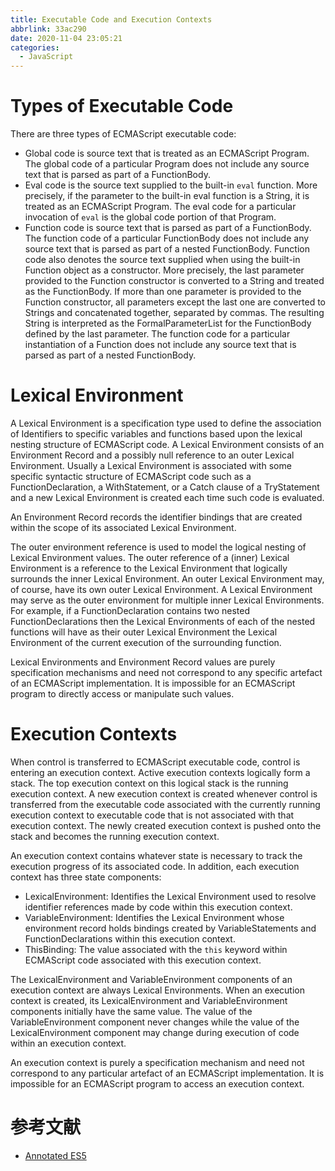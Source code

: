 ```yaml
---
title: Executable Code and Execution Contexts
abbrlink: 33ac290
date: 2020-11-04 23:05:21
categories:
  - JavaScript
---
```


# Types of Executable Code

There are three types of ECMAScript executable code:
- Global code is source text that is treated as an ECMAScript Program. The global code of a particular Program does not include any source text that is parsed as part of a FunctionBody.
- Eval code is the source text supplied to the built-in `eval` function. More precisely, if the parameter to the built-in eval function is a String, it is treated as an ECMAScript Program. The eval code for a particular invocation of `eval` is the global code portion of that Program.
- Function code is source text that is parsed as part of a FunctionBody. The function code of a particular FunctionBody does not include any source text that is parsed as part of a nested FunctionBody. Function code also denotes the source text supplied when using the built-in Function object as a constructor. More precisely, the last parameter provided to the Function constructor is converted to a String and treated as the FunctionBody. If more than one parameter is provided to the Function constructor, all parameters except the last one are converted to Strings and concatenated together, separated by commas. The resulting String is interpreted as the FormalParameterList for the FunctionBody defined by the last parameter. The function code for a particular instantiation of a Function does not include any source text that is parsed as part of a nested FunctionBody.

# Lexical Environment

A Lexical Environment is a specification type used to define the association of Identifiers to specific variables and functions based upon the lexical nesting structure of ECMAScript code. A Lexical Environment consists of an Environment Record and a possibly null reference to an outer Lexical Environment. Usually a Lexical Environment is associated with some specific syntactic structure of ECMAScript code such as a FunctionDeclaration, a WithStatement, or a Catch clause of a TryStatement and a new Lexical Environment is created each time such code is evaluated.

An Environment Record records the identifier bindings that are created within the scope of its associated Lexical Environment.

The outer environment reference is used to model the logical nesting of Lexical Environment values. The outer reference of a (inner) Lexical Environment is a reference to the Lexical Environment that logically surrounds the inner Lexical Environment. An outer Lexical Environment may, of course, have its own outer Lexical Environment. A Lexical Environment may serve as the outer environment for multiple inner Lexical Environments. For example, if a FunctionDeclaration contains two nested FunctionDeclarations then the Lexical Environments of each of the nested functions will have as their outer Lexical Environment the Lexical Environment of the current execution of the surrounding function.

Lexical Environments and Environment Record values are purely specification mechanisms and need not correspond to any specific artefact of an ECMAScript implementation. It is impossible for an ECMAScript program to directly access or manipulate such values.

# Execution Contexts

When control is transferred to ECMAScript executable code, control is entering an execution context. Active execution contexts logically form a stack. The top execution context on this logical stack is the running execution context. A new execution context is created whenever control is transferred from the executable code associated with the currently running execution context to executable code that is not associated with that execution context. The newly created execution context is pushed onto the stack and becomes the running execution context.

An execution context contains whatever state is necessary to track the execution progress of its associated code. In addition, each execution context has three state components:
- LexicalEnvironment: Identifies the Lexical Environment used to resolve identifier references made by code within this execution context.
- VariableEnvironment: Identifies the Lexical Environment whose environment record holds bindings created by VariableStatements and FunctionDeclarations within this execution context.
- ThisBinding: The value associated with the `this` keyword within ECMAScript code associated with this execution context.

The LexicalEnvironment and VariableEnvironment components of an execution context are always Lexical Environments. When an execution context is created, its LexicalEnvironment and VariableEnvironment components initially have the same value. The value of the VariableEnvironment component never changes while the value of the LexicalEnvironment component may change during execution of code within an execution context.

An execution context is purely a specification mechanism and need not correspond to any particular artefact of an ECMAScript implementation. It is impossible for an ECMAScript program to access an execution context.

# 参考文献

- [Annotated ES5](https://es5.github.io/#x10)
